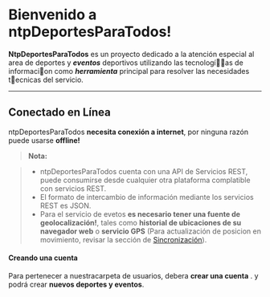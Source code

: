 Bienvenido a ntpDeportesParaTodos!
==============================

**NtpDeportesParaTodos** es un proyecto dedicado a la atención especial al area de deportes y <i class="icon-location">**eventos**</i> deportivos utilizando las tecnologías de informacion como <i class="icon-cog">**herramienta**</i> principal para resolver las necesidades tecnicas del servicio. 


----------


Conectado en Línea
-------------

ntpDeportesParaTodos **necesita conexión a internet**, por ninguna razón puede usarse **offline!**

> **Nota:**

> - ntpDeportesParaTodos cuenta con una API de Servicios REST, puede consumirse desde cualquier otra plataforma complatible con servicios REST.
> - El formato de intercambio de información mediante los servicios REST es JSON.
> - Para el servicio de evetos **es necesario tener una fuente de geolocalización!**, tales como **historial de ubicaciones de su navegador web** o **servicio GPS** (Para actualización de posicion en movimiento, revisar la sección de [<i class="icon-refresh"></i> Sincronización](#Sincronización)).

#### <i class="icon-user"></i> Creando una cuenta

Para pertenecer a nuestra<i class="icon-folder-open"></i>carpeta de usuarios, debera <i class="icon-user"></i>**crear una cuenta** . y podrá crear <i class="icon-file"></i> **nuevos deportes y eventos**.